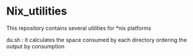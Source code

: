 # Nix_utilities

This repository contains several utilities for \*nix platforms

du.sh : it calculates the space consumed by each directory ordering the output by consumption
